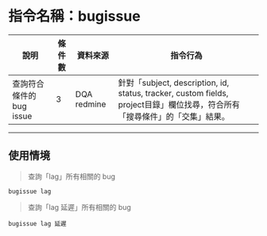 # 指令名稱：bugissue

| 說明 | 條件數 | 資料來源 | 指令行為 |
| --- | --- | --- | --- |
| 查詢符合條件的bug issue | 3 | DQA redmine | 針對「subject, description, id, status, tracker, custom fields, project目錄」欄位找尋，符合所有「搜尋條件」的「交集」結果。 |

---

## 使用情境

> 查詢「lag」所有相關的 bug

```
bugissue lag
```

> 查詢「lag 延遲」所有相關的 bug

```
bugissue lag 延遲
```



